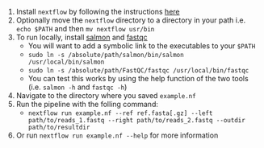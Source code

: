 1. Install `nextflow` by following the instructions [here](https://www.nextflow.io/)
2. Optionally move the `nextflow` directory to a directory in your path
   i.e.  `echo $PATH` and then `mv nextflow usr/bin`
3. To run locally, install [salmon](https://github.com/COMBINE-lab/salmon/) and [fastqc](http://www.bioinformatics.babraham.ac.uk/projects/fastqc/)
   -  You will want to add a symbolic link to the executables to your `$PATH`
   -  `sudo ln -s /absolute/path/salmon/bin/salmon /usr/local/bin/salmon`
   -  `sudo ln -s /absolute/path/FastQC/fastqc /usr/local/bin/fastqc`
   -  You can test this works by using the help function of the two tools (i.e. `salmon -h` and `fastqc -h`)
4. Navigate to the directory where you saved `example.nf`
5. Run the pipeline with the folling command:
   - `nextflow run example.nf --ref ref.fasta[.gz] --left path/to/reads_1.fastq --right path/to/reads_2.fastq --outdir path/to/resultdir`
6. Or run `nextflow run example.nf --help` for more information

